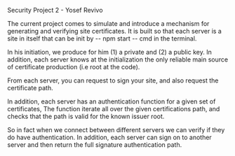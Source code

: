 Security Project 2 - 
Yosef Revivo

The current project comes to simulate and introduce a mechanism for generating and verifying site certificates.
It is built so that each server is a site in itself that can be init by -- npm start -- cmd in the terminal.

In his initiation,
we produce for him (1) a private and (2) a public key.
In addition, each server knows at the initialization the only reliable main source of certificate production (i.e root at the code).

From each server, you can request to sign your site, and also request the certificate path.

In addition,
each server has an authentication function for a given set of certificates,
The function iterate all over the given certifications path, and checks that the path is valid for the known issuer root.

So in fact when we connect between different servers we can verify if they do have authentication.
In addition, each server can sign on to another server and then return the full signature authentication path. 
